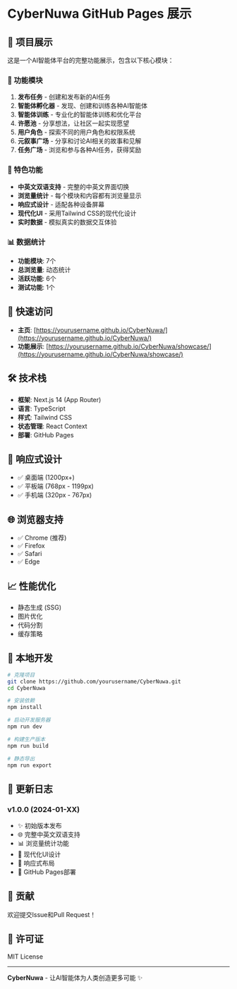 # CyberNuwa GitHub Pages 展示

## 🌟 项目展示

这是一个AI智能体平台的完整功能展示，包含以下核心模块：

### 🚀 功能模块

1. **发布任务** - 创建和发布新的AI任务
2. **智能体孵化器** - 发现、创建和训练各种AI智能体  
3. **智能体训练** - 专业化的智能体训练和优化平台
4. **许愿池** - 分享想法，让社区一起实现愿望
5. **用户角色** - 探索不同的用户角色和权限系统
6. **元叙事广场** - 分享和讨论AI相关的故事和见解
7. **任务广场** - 浏览和参与各种AI任务，获得奖励

### 🎯 特色功能

- **中英文双语支持** - 完整的中英文界面切换
- **浏览量统计** - 每个模块和内容都有浏览量显示
- **响应式设计** - 适配各种设备屏幕
- **现代化UI** - 采用Tailwind CSS的现代化设计
- **实时数据** - 模拟真实的数据交互体验

### 📊 数据统计

- **功能模块**: 7个
- **总浏览量**: 动态统计
- **活跃功能**: 6个
- **测试功能**: 1个

## 🚀 快速访问

- **主页**: [https://yourusername.github.io/CyberNuwa/](https://yourusername.github.io/CyberNuwa/)
- **功能展示**: [https://yourusername.github.io/CyberNuwa/showcase/](https://yourusername.github.io/CyberNuwa/showcase/)

## 🛠️ 技术栈

- **框架**: Next.js 14 (App Router)
- **语言**: TypeScript
- **样式**: Tailwind CSS
- **状态管理**: React Context
- **部署**: GitHub Pages

## 📱 响应式设计

- ✅ 桌面端 (1200px+)
- ✅ 平板端 (768px - 1199px)  
- ✅ 手机端 (320px - 767px)

## 🌐 浏览器支持

- ✅ Chrome (推荐)
- ✅ Firefox
- ✅ Safari
- ✅ Edge

## 📈 性能优化

- 静态生成 (SSG)
- 图片优化
- 代码分割
- 缓存策略

## 🔧 本地开发

```bash
# 克隆项目
git clone https://github.com/yourusername/CyberNuwa.git
cd CyberNuwa

# 安装依赖
npm install

# 启动开发服务器
npm run dev

# 构建生产版本
npm run build

# 静态导出
npm run export
```

## 📝 更新日志

### v1.0.0 (2024-01-XX)
- ✨ 初始版本发布
- 🌐 完整中英文双语支持
- 📊 浏览量统计功能
- 🎨 现代化UI设计
- 📱 响应式布局
- 🚀 GitHub Pages部署

## 🤝 贡献

欢迎提交Issue和Pull Request！

## 📄 许可证

MIT License

---

**CyberNuwa** - 让AI智能体为人类创造更多可能 ✨ 